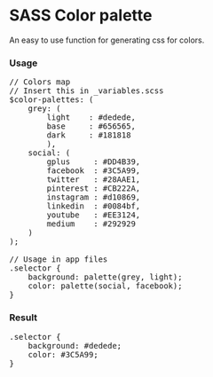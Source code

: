 # SASS Color palette

An easy to use function for generating css for colors.

<h3>Usage</h3>

<pre>
// Colors map
// Insert this in _variables.scss
$color-palettes: (
    grey: (
        light    : #dedede,
        base     : #656565,
        dark     : #181818
        ),
    social: (
        gplus     : #DD4B39,
        facebook  : #3C5A99,
        twitter   : #28AAE1,
        pinterest : #CB222A,
        instagram : #d10869,
        linkedin  : #0084bf,
        youtube   : #EE3124,
        medium    : #292929
    )
);

// Usage in app files
.selector {
    background: palette(grey, light);
    color: palette(social, facebook);
}
</pre>

<h3>Result</h3>

<pre>
.selector {
    background: #dedede;
    color: #3C5A99;
}
</pre>
